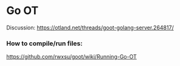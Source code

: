 # Go OT
Discussion: https://otland.net/threads/goot-golang-server.264817/

### How to compile/run files:
https://github.com/rwxsu/goot/wiki/Running-Go-OT